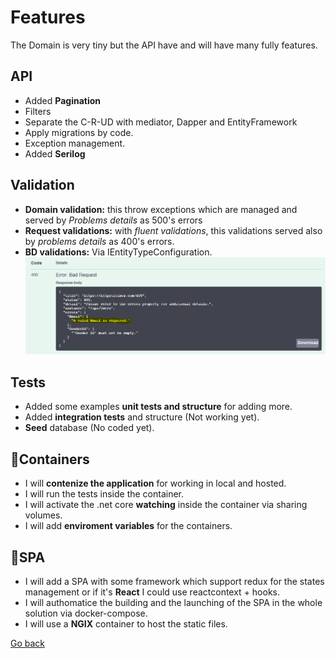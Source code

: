# Features

The Domain is very tiny but the API have and will have many fully features.

## API

- Added **Pagination**
- Filters
- Separate the C-R-UD with mediator, Dapper and EntityFramework
- Apply migrations by code.
- Exception management.
- Added **Serilog**

## Validation

- **Domain validation:** this throw exceptions which are managed and served by _Problems details_ as 500's errors
- **Request validations:** with _fluent validations_, this validations served also by _problems details_ as 400's errors.
- **BD validations:** Via IEntityTypeConfiguration.
  ![](images/ValidationError.PNG)

## Tests

- Added some examples **unit tests and structure** for adding more.
- Added **integration tests** and structure (Not working yet).
- **Seed** database (No coded yet).

## 🚧Containers

- I will **contenize the application** for working in local and hosted.
- I will run the tests inside the container.
- I will activate the .net core **watching** inside the container via sharing volumes.
- I will add **enviroment variables** for the containers.

## 🚧SPA

- I will add a SPA with some framework which support redux for the states management or if it's **React** I could use reactcontext + hooks.
- I will authomatice the building and the launching of the SPA in the whole solution via docker-compose.
- I will use a **NGIX** container to host the static files.

[Go back](Index.md)
